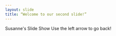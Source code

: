 ```yaml
---
layout: slide
title: “Welcome to our second slide!”
---
```

Susanne's Slide Show
Use the left arrow to go back!
